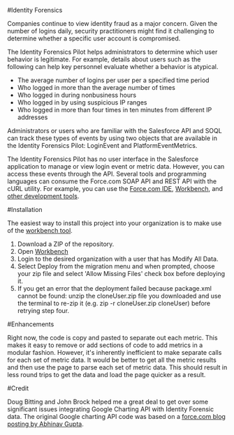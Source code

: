 #Identity Forensics

Companies continue to view identity fraud as a major concern. Given the number of logins daily, security practitioners might find it challenging to determine whether a specific user account is compromised.

The Identity Forensics Pilot helps administrators to determine which user behavior is legitimate. For example, details about users such as the following can help key personnel evaluate whether a behavior is atypical.

* The average number of logins per user per a specified time period
* Who logged in more than the average number of times
* Who logged in during nonbusiness hours
* Who logged in by using suspicious IP ranges
* Who logged in more than four times in ten minutes from different IP addresses

Administrators or users who are familiar with the Salesforce API and SOQL can track these types of events by using two objects that are available in the Identity Forensics Pilot: LoginEvent and PlatformEventMetrics. 

The Identity Forensics Pilot has no user interface in the Salesforce application to manage or view login event or metric data. However, you can access these events through the API. Several tools and programming languages can consume the Force.com SOAP API and REST API with the cURL utility. For example, you can use the [Force.com IDE](https://developer.salesforce.com/page/Force.com_IDE), [Workbench](https://workbench.developerforce.com/login.php), and [other development tools](https://developer.salesforce.com/page/Tools).

#Installation

The easiest way to install this project into your organization is to make use of the [workbench tool](http://workbench.developerforce.com).

1. Download a ZIP of the repository.
2. Open [Workbench](http://workbench.developerforce.com/)
3. Login to the desired organization with a user that has Modify All Data.
4. Select Deploy from the migration menu and when prompted, choose your zip file and select 'Allow Missing Files' check box before deploying it.
5. If you get an error that the deployment failed because package.xml cannot be found: unzip the cloneUser.zip file you downloaded and use the terminal to re-zip it (e.g. zip -r cloneUser.zip cloneUser) before retrying step four.

#Enhancements

Right now, the code is copy and pasted to separate out each metric. This makes it easy to remove or add sections of code to add metrics in a modular fashion. However, it's inherently inefficient to make separate calls for each set of metric data. It would be better to get all the metric results and then use the page to parse each set of metric data. This should result in less round trips to get the data and load the page quicker as a result.

#Credit

Doug Bitting and John Brock helped me a great deal to get over some significant issues integrating Google Charting API with Identity Forensic data. The original Google charting API code was based on a [force.com blog posting by Abhinav Gupta](http://developer.force.com/cookbook/recipe/easy-visualforce-charts-with-javascript-remoting--google-charts-api). 